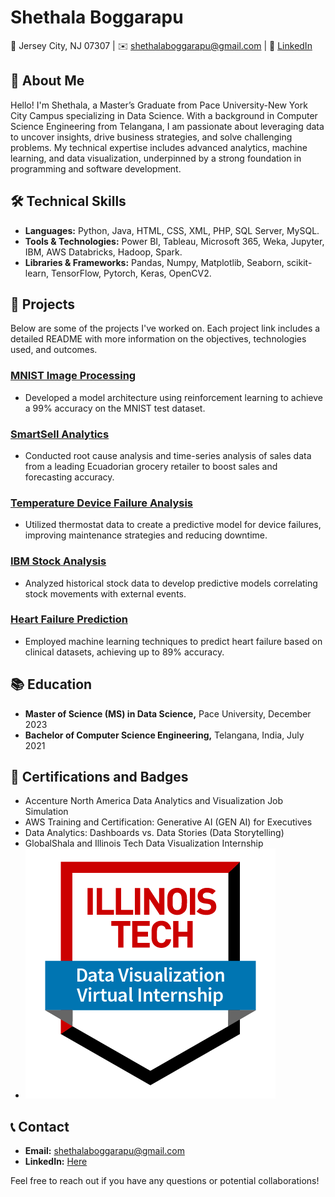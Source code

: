 # Shethala Boggarapu

📍 Jersey City, NJ 07307 | ✉️ [shethalaboggarapu@gmail.com](mailto:shethalaboggarapu@gmail.com) | 🔗 [LinkedIn](https://www.linkedin.com/in/shethala-boggarapu123/)

## 👋 About Me
Hello! I'm Shethala, a Master’s Graduate from Pace University-New York City Campus specializing in Data Science. With a background in Computer Science Engineering from Telangana, I am passionate about leveraging data to uncover insights, drive business strategies, and solve challenging problems. My technical expertise includes advanced analytics, machine learning, and data visualization, underpinned by a strong foundation in programming and software development.

## 🛠 Technical Skills
- **Languages:** Python, Java, HTML, CSS, XML, PHP, SQL Server, MySQL.
- **Tools & Technologies:** Power BI, Tableau, Microsoft 365, Weka, Jupyter, IBM, AWS Databricks, Hadoop, Spark.
- **Libraries & Frameworks:** Pandas, Numpy, Matplotlib, Seaborn, scikit-learn, TensorFlow, Pytorch, Keras, OpenCV2.

## 🌟 Projects
Below are some of the projects I've worked on. Each project link includes a detailed README with more information on the objectives, technologies used, and outcomes.

### [MNIST Image Processing](https://github.com/ShethalaBoggarapu/MNIST)
- Developed a model architecture using reinforcement learning to achieve a 99% accuracy on the MNIST test dataset.

### [SmartSell Analytics](https://github.com/ShethalaBoggarapu/SmartSell)
- Conducted root cause analysis and time-series analysis of sales data from a leading Ecuadorian grocery retailer to boost sales and forecasting accuracy.

### [Temperature Device Failure Analysis](https://github.com/ShethalaBoggarapu/TemperatureDeviceFailure)
- Utilized thermostat data to create a predictive model for device failures, improving maintenance strategies and reducing downtime.

### [IBM Stock Analysis](https://github.com/ShethalaBoggarapu/IBMStocks)
- Analyzed historical stock data to develop predictive models correlating stock movements with external events.

### [Heart Failure Prediction](https://github.com/ShethalaBoggarapu/HeartFailure)
- Employed machine learning techniques to predict heart failure based on clinical datasets, achieving up to 89% accuracy.

## 📚 Education
- **Master of Science (MS) in Data Science,** Pace University, December 2023
- **Bachelor of Computer Science Engineering,** Telangana, India, July 2021

## 📜 Certifications and Badges
- Accenture North America Data Analytics and Visualization Job Simulation
- AWS Training and Certification: Generative AI (GEN AI) for Executives
- Data Analytics: Dashboards vs. Data Stories (Data Storytelling)
- GlobalShala and Illinois Tech Data Visualization Internship
- ![GlobalShala and Illinois Tech Data Visualization Badge](badge.png)


## 📞 Contact
- **Email:** [shethalaboggarapu@gmail.com](mailto:shethalaboggarapu@gmail.com)
- **LinkedIn:** [Here](https://www.linkedin.com/in/shethala-boggarapu123/)

Feel free to reach out if you have any questions or potential collaborations!
